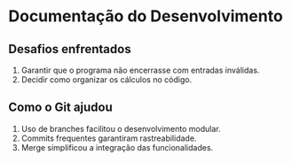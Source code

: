 # Documentação do Desenvolvimento

## Desafios enfrentados
1. Garantir que o programa não encerrasse com entradas inválidas.
2. Decidir como organizar os cálculos no código.

## Como o Git ajudou
1. Uso de branches facilitou o desenvolvimento modular.
2. Commits frequentes garantiram rastreabilidade.
3. Merge simplificou a integração das funcionalidades.
